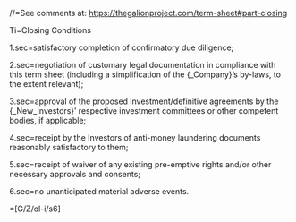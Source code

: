 //=See comments at: <a href="https://thegalionproject.com/term-sheet#part-closing">https://thegalionproject.com/term-sheet#part-closing</a>


Ti=Closing Conditions

1.sec=satisfactory completion of confirmatory due diligence; 

2.sec=negotiation of customary legal documentation in compliance with this term sheet (including a simplification of the {_Company}’s by-laws, to the extent relevant);
	
3.sec=approval of the proposed investment/definitive agreements by the {_New_Investors}’ respective investment committees or other competent bodies, if applicable;
	
4.sec=receipt by the Investors of anti-money laundering documents reasonably satisfactory to them;

5.sec=receipt of waiver of any existing pre-emptive rights and/or other necessary approvals and consents; 

6.sec=no unanticipated material adverse events.

=[G/Z/ol-i/s6]
